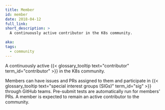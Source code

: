 ```yaml
---
title: Member
id: member
date: 2018-04-12
full_link:
short_description: >
  A continuously active contributor in the K8s community.

aka:
tags:
  - community
---
```


A continuously active {{< glossary_tooltip text="contributor" term_id="contributor" >}} in the K8s community.

<!--more-->

Members can have issues and PRs assigned to them and participate in {{< glossary_tooltip text="special interest groups (SIGs)" term_id="sig" >}} through GitHub teams. Pre-submit tests are automatically run for members' PRs. A member is expected to remain an active contributor to the community.

